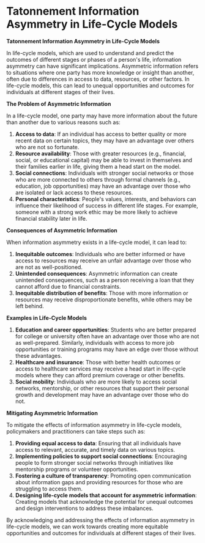 # Tatonnement Information Asymmetry in Life-Cycle Models

**Tatonnement Information Asymmetry in Life-Cycle Models**

In life-cycle models, which are used to understand and predict the outcomes of different stages or phases of a person's life, information asymmetry can have significant implications. Asymmetric information refers to situations where one party has more knowledge or insight than another, often due to differences in access to data, resources, or other factors. In life-cycle models, this can lead to unequal opportunities and outcomes for individuals at different stages of their lives.

**The Problem of Asymmetric Information**

In a life-cycle model, one party may have more information about the future than another due to various reasons such as:

1. **Access to data**: If an individual has access to better quality or more recent data on certain topics, they may have an advantage over others who are not so fortunate.
2. **Resource availability**: Those with greater resources (e.g., financial, social, or educational capital) may be able to invest in themselves and their families earlier in life, giving them a head start on the model.
3. **Social connections**: Individuals with stronger social networks or those who are more connected to others through formal channels (e.g., education, job opportunities) may have an advantage over those who are isolated or lack access to these resources.
4. **Personal characteristics**: People's values, interests, and behaviors can influence their likelihood of success in different life stages. For example, someone with a strong work ethic may be more likely to achieve financial stability later in life.

**Consequences of Asymmetric Information**

When information asymmetry exists in a life-cycle model, it can lead to:

1. **Inequitable outcomes**: Individuals who are better informed or have access to resources may receive an unfair advantage over those who are not as well-positioned.
2. **Unintended consequences**: Asymmetric information can create unintended consequences, such as a person receiving a loan that they cannot afford due to financial constraints.
3. **Inequitable distribution of benefits**: Those with more information or resources may receive disproportionate benefits, while others may be left behind.

**Examples in Life-Cycle Models**

1. **Education and career opportunities**: Students who are better prepared for college or university often have an advantage over those who are not as well-prepared. Similarly, individuals with access to more job opportunities or training programs may have an edge over those without these advantages.
2. **Healthcare and insurance**: Those with better health outcomes or access to healthcare services may receive a head start in life-cycle models where they can afford premium coverage or other benefits.
3. **Social mobility**: Individuals who are more likely to access social networks, mentorship, or other resources that support their personal growth and development may have an advantage over those who do not.

**Mitigating Asymmetric Information**

To mitigate the effects of information asymmetry in life-cycle models, policymakers and practitioners can take steps such as:

1. **Providing equal access to data**: Ensuring that all individuals have access to relevant, accurate, and timely data on various topics.
2. **Implementing policies to support social connections**: Encouraging people to form stronger social networks through initiatives like mentorship programs or volunteer opportunities.
3. **Fostering a culture of transparency**: Promoting open communication about information gaps and providing resources for those who are struggling to access them.
4. **Designing life-cycle models that account for asymmetric information**: Creating models that acknowledge the potential for unequal outcomes and design interventions to address these imbalances.

By acknowledging and addressing the effects of information asymmetry in life-cycle models, we can work towards creating more equitable opportunities and outcomes for individuals at different stages of their lives.
